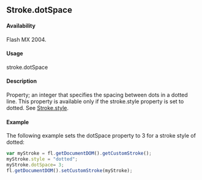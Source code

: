 ## Stroke.dotSpace

#### Availability

Flash MX 2004.

#### Usage

stroke.dotSpace

#### Description

Property; an integer that specifies the spacing between dots in a dotted line. This property is available only if the stroke.style property is set to dotted. See [Stroke.style](../Stroke_object/Stroke20.md).

#### Example

The following example sets the dotSpace property to 3 for a stroke style of dotted:

```javascript
var myStroke = fl.getDocumentDOM().getCustomStroke();
myStroke.style = "dotted";
myStroke.dotSpace= 3;
fl.getDocumentDOM().setCustomStroke(myStroke);
```
